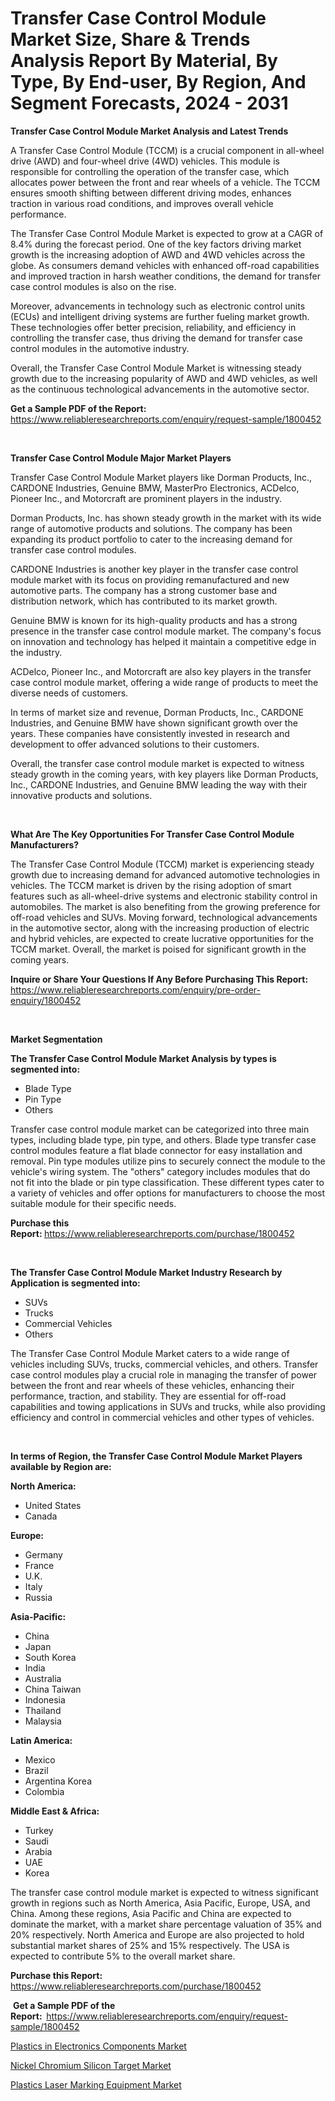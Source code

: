 <p><h1>Transfer Case Control Module Market Size, Share & Trends Analysis Report By Material, By Type, By End-user, By Region, And Segment Forecasts, 2024 - 2031</h1></p><p><strong>Transfer Case Control Module Market Analysis and Latest Trends</strong></p>
<p><p>A Transfer Case Control Module (TCCM) is a crucial component in all-wheel drive (AWD) and four-wheel drive (4WD) vehicles. This module is responsible for controlling the operation of the transfer case, which allocates power between the front and rear wheels of a vehicle. The TCCM ensures smooth shifting between different driving modes, enhances traction in various road conditions, and improves overall vehicle performance.</p><p>The Transfer Case Control Module Market is expected to grow at a CAGR of 8.4% during the forecast period. One of the key factors driving market growth is the increasing adoption of AWD and 4WD vehicles across the globe. As consumers demand vehicles with enhanced off-road capabilities and improved traction in harsh weather conditions, the demand for transfer case control modules is also on the rise.</p><p>Moreover, advancements in technology such as electronic control units (ECUs) and intelligent driving systems are further fueling market growth. These technologies offer better precision, reliability, and efficiency in controlling the transfer case, thus driving the demand for transfer case control modules in the automotive industry.</p><p>Overall, the Transfer Case Control Module Market is witnessing steady growth due to the increasing popularity of AWD and 4WD vehicles, as well as the continuous technological advancements in the automotive sector.</p></p>
<p><strong>Get a Sample PDF of the Report:&nbsp;</strong> <a href="https://www.reliableresearchreports.com/enquiry/request-sample/1800452">https://www.reliableresearchreports.com/enquiry/request-sample/1800452</a></p>
<p>&nbsp;</p>
<p><strong>Transfer Case Control Module Major Market Players</strong></p>
<p><p>Transfer Case Control Module Market players like Dorman Products, Inc., CARDONE Industries, Genuine BMW, MasterPro Electronics, ACDelco, Pioneer Inc., and Motorcraft are prominent players in the industry. </p><p>Dorman Products, Inc. has shown steady growth in the market with its wide range of automotive products and solutions. The company has been expanding its product portfolio to cater to the increasing demand for transfer case control modules.</p><p>CARDONE Industries is another key player in the transfer case control module market with its focus on providing remanufactured and new automotive parts. The company has a strong customer base and distribution network, which has contributed to its market growth.</p><p>Genuine BMW is known for its high-quality products and has a strong presence in the transfer case control module market. The company's focus on innovation and technology has helped it maintain a competitive edge in the industry.</p><p>ACDelco, Pioneer Inc., and Motorcraft are also key players in the transfer case control module market, offering a wide range of products to meet the diverse needs of customers.</p><p>In terms of market size and revenue, Dorman Products, Inc., CARDONE Industries, and Genuine BMW have shown significant growth over the years. These companies have consistently invested in research and development to offer advanced solutions to their customers.</p><p>Overall, the transfer case control module market is expected to witness steady growth in the coming years, with key players like Dorman Products, Inc., CARDONE Industries, and Genuine BMW leading the way with their innovative products and solutions.</p></p>
<p>&nbsp;</p>
<p><strong>What Are The Key Opportunities For Transfer Case Control Module Manufacturers?</strong></p>
<p><p>The Transfer Case Control Module (TCCM) market is experiencing steady growth due to increasing demand for advanced automotive technologies in vehicles. The TCCM market is driven by the rising adoption of smart features such as all-wheel-drive systems and electronic stability control in automobiles. The market is also benefiting from the growing preference for off-road vehicles and SUVs. Moving forward, technological advancements in the automotive sector, along with the increasing production of electric and hybrid vehicles, are expected to create lucrative opportunities for the TCCM market. Overall, the market is poised for significant growth in the coming years.</p></p>
<p><strong>Inquire or Share Your Questions If Any Before Purchasing This Report:</strong> <a href="https://www.reliableresearchreports.com/enquiry/pre-order-enquiry/1800452">https://www.reliableresearchreports.com/enquiry/pre-order-enquiry/1800452</a></p>
<p>&nbsp;</p>
<p><strong>Market Segmentation</strong></p>
<p><strong>The Transfer Case Control Module Market Analysis by types is segmented into:</strong></p>
<p><ul><li>Blade Type</li><li>Pin Type</li><li>Others</li></ul></p>
<p><p>Transfer case control module market can be categorized into three main types, including blade type, pin type, and others. Blade type transfer case control modules feature a flat blade connector for easy installation and removal. Pin type modules utilize pins to securely connect the module to the vehicle's wiring system. The "others" category includes modules that do not fit into the blade or pin type classification. These different types cater to a variety of vehicles and offer options for manufacturers to choose the most suitable module for their specific needs.</p></p>
<p><strong>Purchase this Report:&nbsp;</strong><a href="https://www.reliableresearchreports.com/purchase/1800452">https://www.reliableresearchreports.com/purchase/1800452</a></p>
<p>&nbsp;</p>
<p><strong>The Transfer Case Control Module Market Industry Research by Application is segmented into:</strong></p>
<p><ul><li>SUVs</li><li>Trucks</li><li>Commercial Vehicles</li><li>Others</li></ul></p>
<p><p>The Transfer Case Control Module Market caters to a wide range of vehicles including SUVs, trucks, commercial vehicles, and others. Transfer case control modules play a crucial role in managing the transfer of power between the front and rear wheels of these vehicles, enhancing their performance, traction, and stability. They are essential for off-road capabilities and towing applications in SUVs and trucks, while also providing efficiency and control in commercial vehicles and other types of vehicles.</p></p>
<p>&nbsp;</p>
<p><strong>In terms of Region, the Transfer Case Control Module Market Players available by Region are:</strong></p>
<p>
    <p> <strong> North America: </strong>
        <ul>
            <li>United States</li>
            <li>Canada</li>
        </ul>
        </p> 
    <p> <strong> Europe: </strong>
        <ul>
            <li>Germany</li>
            <li>France</li>
            <li>U.K.</li>
            <li>Italy</li>
            <li>Russia</li>
        </ul>
        </p> 
    <p> <strong> Asia-Pacific: </strong>
        <ul>
            <li>China</li>
            <li>Japan</li>
            <li>South Korea</li>
            <li>India</li>
            <li>Australia</li>
            <li>China Taiwan</li>
            <li>Indonesia</li>
            <li>Thailand</li>
            <li>Malaysia</li>
        </ul>
        </p> 
    <p> <strong> Latin America: </strong>
        <ul>
            <li>Mexico</li>
            <li>Brazil</li>
            <li>Argentina Korea</li>
            <li>Colombia</li>
        </ul>
        </p> 
    <p> <strong> Middle East & Africa: </strong>
        <ul>
            <li>Turkey</li>
            <li>Saudi</li>
            <li>Arabia</li>
            <li>UAE</li>
            <li>Korea</li>
        </ul>
    </p>
    </p>
<p><p>The transfer case control module market is expected to witness significant growth in regions such as North America, Asia Pacific, Europe, USA, and China. Among these regions, Asia Pacific and China are expected to dominate the market, with a market share percentage valuation of 35% and 20% respectively. North America and Europe are also projected to hold substantial market shares of 25% and 15% respectively. The USA is expected to contribute 5% to the overall market share.</p></p>
<p><strong>Purchase this Report: </strong><a href="https://www.reliableresearchreports.com/purchase/1800452">https://www.reliableresearchreports.com/purchase/1800452</a></p>
<p>&nbsp;<strong>Get a Sample PDF of the Report:&nbsp;&nbsp;</strong><a href="https://www.reliableresearchreports.com/enquiry/request-sample/1800452">https://www.reliableresearchreports.com/enquiry/request-sample/1800452</a></p>
<p><strong></strong></p>
<p><p><a href="https://view.publitas.com/reportprime-1/plastics-in-electronics-components-market-size-global-industry-overview-market-segmentation-and-forecast-2023-to-2030/">Plastics in Electronics Components Market</a></p><p><a href="https://view.publitas.com/reportprime-1/nickel-chromium-silicon-target-market-research-report-provides-critical-insights-that-can-help-shape-business-development-and-investment-strategies/">Nickel Chromium Silicon Target Market</a></p><p><a href="https://view.publitas.com/reportprime-1/plastics-laser-marking-equipment-market-offer-valuable-insights-into-market-size-market-share-market-trends-and-projections-spanning-from-2023-to-2030/">Plastics Laser Marking Equipment Market</a></p></p>